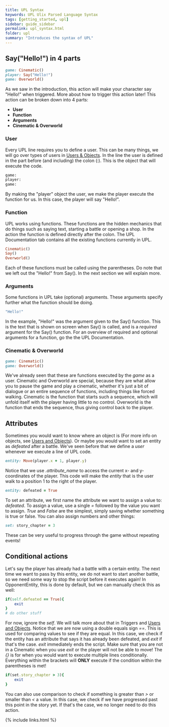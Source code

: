 ```yaml
---
title: UPL Syntax
keywords: UPL Ulix Parsed Language Syntax
tags: [getting_started, upl]
sidebar: guide_sidebar
permalink: upl_syntax.html
folder: upl
summary: "Introduces the syntax of UPL"
---
```


## Say("Hello!") in 4 parts

```ruby
game: Cinematic()
player: Say("Hello!")
game: Overworld()
```

As we saw in the introduction, this action will make your character say "Hello!" when triggered. More about how to trigger this action later!
This action can be broken down into 4 parts:
 - **User**
 - **Function**
 - **Arguments**
 - **Cinematic & Overworld**

### User
Every UPL line requires you to define a user. This can be many things, we will go over types of users in [Users & Objects](upl_users_objects.html).
In the line the user is defined in the part before (and including) the colon (:). This is the object that will execute the code.
```ruby
game:
player:
game:
```
By making the "player" object the user, we make the player execute the function for us. In this case, the player will say "Hello!".

### Function
UPL works using functions. These functions are the hidden mechanics that do things such as saying text, starting a battle or opening a shop.
In the action the function is defined directly after the colon. The UPL Documentation tab contains all the existing functions currently in UPL.
```ruby
Cinematic()
Say()
Overworld()
```
Each of these functions must be called using the parentheses. Do note that we left out the "Hello!" from Say(). In the next section we will explain more.

### Arguments
Some functions in UPL take (optional) arguments. These arguments specify further what the function should be doing.
```ruby
"Hello!"
```
In the example, "Hello!" was the argument given to the Say() function. This is the text that is shown on screen when Say() is called, and is a *required* argument for the Say() function. For an overview of required and optional arguments for a function, go the the UPL Documentation.

### Cinematic & Overworld
```ruby
game: Cinematic()
game: Overworld()
```
We've already seen that these are functions executed by the *game* as a user. Cinematic and Overworld are special, because they are what allow you to pause the game and play a cinematic, whether it's just a bit of dialogue or an entire sequence of functions, including things like forced walking. Cinematic is the function that starts such a sequence, which will unfold itself with the player having little to no control. Overworld is the function that ends the sequence, thus giving control back to the player.

## Attributes

Sometimes you would want to know where an object is (For more info on objects, see [Users and Objects](upl_users_objects.html)). Or maybe you would want to set an entity as *defeated* after a battle. We've seen before that we define a *user* whenever we execute a line of UPL code.

```ruby
entity: Move(player.x + 1, player.y)
```
Notice that we use *.attribute_name* to access the current x- and y-coordinates of the player. This code will make the *entity* that is the user walk to a position 1 to the right of the player.
```ruby
entity: defeated = True
```
To set an attribute, we first name the attribute we want to assign a value to: *defeated*. To assign a value, use a single *=* followed by the value you want to assign. 
*True* and *False* are the simplest, simply saving whether something is true or false. You can also assign numbers and other things:
```ruby
set: story_chapter = 3
```
These can be very useful to progress through the game without repeating events!

## Conditional actions

Let's say the player has already had a battle with a certain entity. The next time we want to pass by this entity, we do not want to start another battle, so we need some way to stop the script before it executes again! In OpponentEntity, this is done by default, but we can manually check this as well:
```ruby
if(self.defeated == True){
    exit
}
# do other stuff
```
For now, ignore the *self*. We will talk more about that in Triggers and [Users and Objects](upl_users_objects.html). Notice that we are now using a double equals sign *==*. This is used for comparing values to see if they are equal. In this case, we check if the entity has an attribute that says it has already been defeated, and *exit* if that's the case. *exit* immediately ends the script. Make sure that you are not in a Cinematic when you use *exit* or the player will not be able to move!
The *{}* is for when you would want to execute multiple lines conditionally. Everything within the brackets will **ONLY** execute if the condition within the parentheses is met!

```ruby
if(set.story_chapter > 3){
    exit
}
```
You can also use comparison to check if something is greater than *>* or smaller than *<* a value. In this case, we check if we have progressed past this point in the story yet. If that's the case, we no longer need to do this action.

{% include links.html %}
